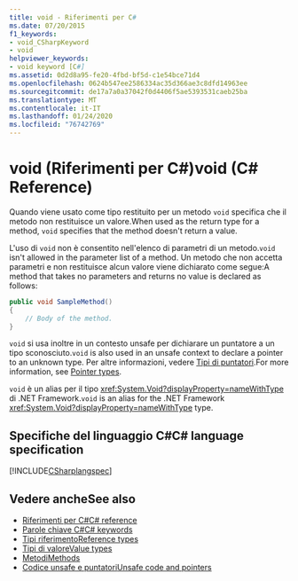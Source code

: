 ```yaml
---
title: void - Riferimenti per C#
ms.date: 07/20/2015
f1_keywords:
- void_CSharpKeyword
- void
helpviewer_keywords:
- void keyword [C#]
ms.assetid: 0d2d8a95-fe20-4fbd-bf5d-c1e54bce71d4
ms.openlocfilehash: 0624b547ee2586334ac35d366ae3c8dfd14963ee
ms.sourcegitcommit: de17a7a0a37042f0d4406f5ae5393531caeb25ba
ms.translationtype: MT
ms.contentlocale: it-IT
ms.lasthandoff: 01/24/2020
ms.locfileid: "76742769"
---
```

# <a name="void-c-reference"></a><span data-ttu-id="c5f5a-102">void (Riferimenti per C#)</span><span class="sxs-lookup"><span data-stu-id="c5f5a-102">void (C# Reference)</span></span>

<span data-ttu-id="c5f5a-103">Quando viene usato come tipo restituito per un metodo `void` specifica che il metodo non restituisce un valore.</span><span class="sxs-lookup"><span data-stu-id="c5f5a-103">When used as the return type for a method, `void` specifies that the method doesn't return a value.</span></span>

<span data-ttu-id="c5f5a-104">L'uso di `void` non è consentito nell'elenco di parametri di un metodo.</span><span class="sxs-lookup"><span data-stu-id="c5f5a-104">`void` isn't allowed in the parameter list of a method.</span></span> <span data-ttu-id="c5f5a-105">Un metodo che non accetta parametri e non restituisce alcun valore viene dichiarato come segue:</span><span class="sxs-lookup"><span data-stu-id="c5f5a-105">A method that takes no parameters and returns no value is declared as follows:</span></span>

```csharp
public void SampleMethod()
{
    // Body of the method.
}
```

<span data-ttu-id="c5f5a-106">`void` si usa inoltre in un contesto unsafe per dichiarare un puntatore a un tipo sconosciuto.</span><span class="sxs-lookup"><span data-stu-id="c5f5a-106">`void` is also used in an unsafe context to declare a pointer to an unknown type.</span></span> <span data-ttu-id="c5f5a-107">Per altre informazioni, vedere [Tipi di puntatori](../../programming-guide/unsafe-code-pointers/pointer-types.md).</span><span class="sxs-lookup"><span data-stu-id="c5f5a-107">For more information, see [Pointer types](../../programming-guide/unsafe-code-pointers/pointer-types.md).</span></span>

<span data-ttu-id="c5f5a-108">`void` è un alias per il tipo <xref:System.Void?displayProperty=nameWithType> di .NET Framework.</span><span class="sxs-lookup"><span data-stu-id="c5f5a-108">`void` is an alias for the .NET Framework <xref:System.Void?displayProperty=nameWithType> type.</span></span>

## <a name="c-language-specification"></a><span data-ttu-id="c5f5a-109">Specifiche del linguaggio C#</span><span class="sxs-lookup"><span data-stu-id="c5f5a-109">C# language specification</span></span>

[!INCLUDE[CSharplangspec](~/includes/csharplangspec-md.md)]

## <a name="see-also"></a><span data-ttu-id="c5f5a-110">Vedere anche</span><span class="sxs-lookup"><span data-stu-id="c5f5a-110">See also</span></span>

- [<span data-ttu-id="c5f5a-111">Riferimenti per C#</span><span class="sxs-lookup"><span data-stu-id="c5f5a-111">C# reference</span></span>](../index.md)
- [<span data-ttu-id="c5f5a-112">Parole chiave C#</span><span class="sxs-lookup"><span data-stu-id="c5f5a-112">C# keywords</span></span>](index.md)
- [<span data-ttu-id="c5f5a-113">Tipi riferimento</span><span class="sxs-lookup"><span data-stu-id="c5f5a-113">Reference types</span></span>](reference-types.md)
- [<span data-ttu-id="c5f5a-114">Tipi di valore</span><span class="sxs-lookup"><span data-stu-id="c5f5a-114">Value types</span></span>](../builtin-types/value-types.md)
- [<span data-ttu-id="c5f5a-115">Metodi</span><span class="sxs-lookup"><span data-stu-id="c5f5a-115">Methods</span></span>](../../programming-guide/classes-and-structs/methods.md)
- [<span data-ttu-id="c5f5a-116">Codice unsafe e puntatori</span><span class="sxs-lookup"><span data-stu-id="c5f5a-116">Unsafe code and pointers</span></span>](../../programming-guide/unsafe-code-pointers/index.md)

